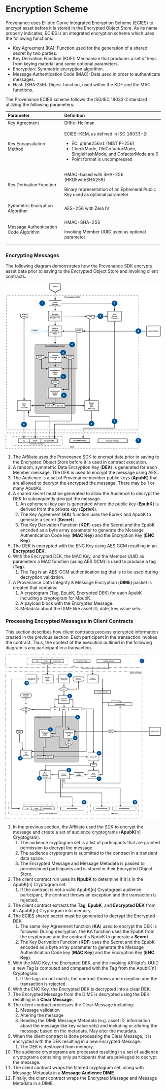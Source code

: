 # Encryption Scheme

Provenance uses Elliptic Curve Integrated Encryption Scheme \(ECIES\) to encrypt asset before it is stored in the Encrypted Object Store.  As its name properly indicates, ECIES is an integrated encryption scheme which uses the following functions:

* Key Agreement \(KA\): Function used for the generation of a shared secret by two parties.
* Key Derivation Function \(KDF\): Mechanism that produces a set of keys from keying material and some optional parameters.
* Encryption: Symmetric encryption algorithm.
* Message Authentication Code \(MAC\): Data used in order to authenticate messages.
* Hash \(SHA-256\): Digest function, used within the KDF and the MAC functions.

The Provenance ECIES scheme follows the ISO/IEC 18033-2 standard utilizing the following parameters:

<table>
  <thead>
    <tr>
      <th style="text-align:left">Parameter</th>
      <th style="text-align:left">Definition</th>
    </tr>
  </thead>
  <tbody>
    <tr>
      <td style="text-align:left">Key Agreement</td>
      <td style="text-align:left">Diffie-Hellman</td>
    </tr>
    <tr>
      <td style="text-align:left">Key Encapsulation Method</td>
      <td style="text-align:left">
        <p>ECIES-KEM, as defined in ISO 18033-2:</p>
        <ul>
          <li>EC: prime256v1 (NIST P-256)</li>
          <li>CheckMode, OldCofactorMode, SingleHashMode, and CofactorMode are 0</li>
          <li>Point format is uncompressed</li>
        </ul>
      </td>
    </tr>
    <tr>
      <td style="text-align:left">Key Derivation Function</td>
      <td style="text-align:left">
        <p>HMAC-based with SHA-256 (HKDFwithSHA256)</p>
        <p>Binary representation of an Ephemeral Public Key used as optional parameter</p>
      </td>
    </tr>
    <tr>
      <td style="text-align:left">Symmetric Encryption Algorithm</td>
      <td style="text-align:left">AES-256 with Zero IV</td>
    </tr>
    <tr>
      <td style="text-align:left">Message Authentication Code Algorithm</td>
      <td style="text-align:left">
        <p>HMAC-SHA-256</p>
        <p>Invoking Member UUID used as optional parameter.</p>
      </td>
    </tr>
  </tbody>
</table>

### Encrypting Messages <a id="EncryptionScheme-EncryptingMessages"></a>

The following diagram demonstrates how the Provenance SDK encrypts asset data prior to saving to the Encrypted Object Store and invoking client contracts.

![](../../../.gitbook/assets/e2ee-ecies-1.png)

1. The Affiliate uses the Provenance SDK to encrypt data prior to saving to the Encrypted Object Store before it is used in contract execution.
2. A random, symmetric Data Encryption Key \(**DEK**\) is generated for each Member message.  The DEK is used to encrypt the message using AES.
3. The Audience is a set of Provenance member public keys \(**ApubK**\) that are allowed to decrypt the encrypted the message. There may be 1 or many ApubKs.
4. A shared secret must be generated to allow the Audience to decrypt the DEK to subsequently decrypt the message.
   1. An ephemeral key pair is generated where the public key \(**EpubK**\) is derived from the private key \(**EprivK**\).
   2. The Key Agreement \(**KA**\) function uses the EprivK and ApubK to generate a secret \(**Secret**\).
   3. The Key Derivation Function \(**KDF**\) uses the Secret and the EpubK encoded as a byte array parameter to generate the Message Authentication Code key \(**MAC Key**\) and the Encryption Key \(**ENC Key**\).
5. The DEK is encrypted with the ENC Key using AES GCM resulting in an **Encrypted DEK**.
6. With the Encrypted DEK, the MAC Key, and the Member UUID as parameters a MAC function \(using AES GCM\) is used to produce a tag \(**Tag**\).
   1. The Tag is an AES-GCM authentication tag that is to be used during decryption validation.
7. A Provenance Data Integrity & Message Encryption \(**DIME**\) packet is created that contains:
   1. A cryptogram \(Tag, EpubK, Encrypted DEK\) for each ApubK including a cryptogram for MpubK.
   2. A payload block with the Encrypted Message.
   3. Metadata about the DIME like asset ID, date, key value sets.

### Processing Encrypted Messages in Client Contracts <a id="EncryptionScheme-ProcessingEncryptedMessagesinSmartContracts"></a>

This section describes how client contracts process encrypted information created in the previous section.  Each participant in the transaction invokes the contract. Thus, the context of the execution outlined in the following diagram is any participant in a transaction.

![](../../../.gitbook/assets/e2ee-ecies-2.png)

1. In the previous section, the Affiliate used the SDK to encrypt the message and create a set of audience cryptograms \(**ApubK**\[n\] Cryptogram\).
   1. The audience cryptogram set is a list of participants that are granted permission to decrypt the message.
   2. The audience cryptogram is submitted to the contract in a transient data space.
   3. The Encrypted Message and Message Metadata is passed to permissioned participants and is stored in their Encrypted Object Store.
2. The client contract run uses its **NpubK** to determine if it is in the ApubK\[n\] Cryptogram set.
   1. If the contract is not a valid ApubK\[n\] Cryptogram audience participant, the contract throws an exception and the transaction is rejected.
3. The client contract extracts the **Tag**, **EpubK**, and **Encrypted DEK** from its ApubK\[n\] Cryptogram into memory.
4. The ECIES shared secret must be generated to decrypt the Encrypted DEK
   1. The same Key Agreement function \(**KA**\) used to encrypt the DEK is followed.  During decryption, the KA function uses the EpubK from the cryptogram and the contract's NprivK to generate a **Secret**.
   2. The Key Derivation Function \(**KDF**\) uses the Secret and the EpubK encoded as a byte array parameter to generate the Message Authentication Code key \(**MAC Key**\) and the Encryption Key \(**ENC Key**\).
5. With the MAC Key, the Encrypted DEK, and the invoking Affiliate's UUID a new Tag is computed and compared with the Tag from the ApubK\[n\] Cryptogram.
   1. If the tags do not match, the contract throws and exception and the transaction is rejected.
6. With the ENC Key, the Encrypted DEK is decrypted into a clear DEK.
7. The Encrypted Message from the DIME is decrypted using the DEK resulting in a **Clear Message**.
8. The client contract processes the Clear Message including:
   1. Message validation
   2. Altering the message
   3. Reading the DIME Message Metadata \(e.g. asset ID, information about the message like key value sets\) and including or altering the message based on the metadata.  May alter the metadata.
9. When the client contract is done processing the Clear Message, it is encrypted with the DEK resulting in a new Encrypted Message.
   1. The DEK is destroyed from memory.
10. The audience cryptograms are processed resulting in a set of audience cryptograms containing only participants that are privileged to decrypt the message.
11. The client contract wraps the filtered cryptogram set, along with Message Metadata in a **Message Audience DIME**
12. Finally, the client contract wraps the Encrypted Message and Message Metadata in a DIME.

